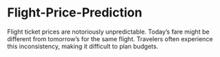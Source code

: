 # Flight-Price-Prediction
Flight ticket prices are notoriously unpredictable. Today’s fare might be different from tomorrow’s for the same flight. Travelers often experience this inconsistency, making it difficult to plan budgets.
